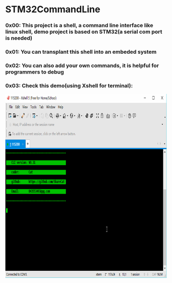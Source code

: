 # STM32CommandLine
### 0x00: This project is a shell, a command line interface like linux shell, demo project is based on STM32(a serial com port is needed)
### 0x01: You can transplant this shell into an embeded system
### 0x02: You can also add your own commands, it is helpful for programmers to debug
### 0x03: Check this demo(using Xshell for terminal):
<img src="./Doc/demo.gif" width = "851" height = "576" alt="demo.gif" align=center />
